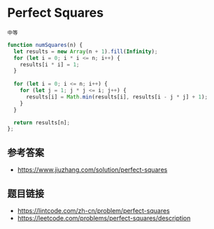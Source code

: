 # Perfect Squares
`中等`

```javascript
function numSquares(n) {
  let results = new Array(n + 1).fill(Infinity);
  for (let i = 0; i * i <= n; i++) {
    results[i * i] = 1;
  }
  
  for (let i = 0; i <= n; i++) {
    for (let j = 1; j * j <= i; j++) {
      results[i] = Math.min(results[i], results[i - j * j] + 1);
    }
  }

  return results[n];
};
```

## 参考答案
* https://www.jiuzhang.com/solution/perfect-squares

## 题目链接
* https://lintcode.com/zh-cn/problem/perfect-squares
* https://leetcode.com/problems/perfect-squares/description
